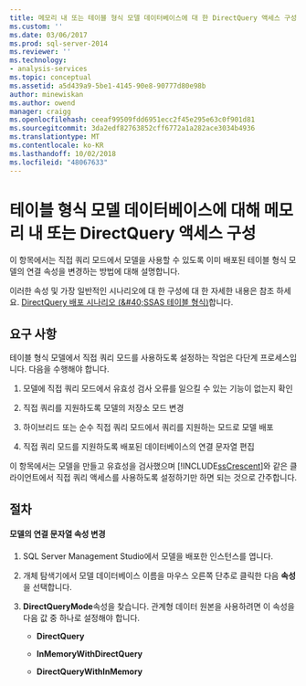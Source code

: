 ```yaml
---
title: 메모리 내 또는 테이블 형식 모델 데이터베이스에 대 한 DirectQuery 액세스 구성 | Microsoft Docs
ms.custom: ''
ms.date: 03/06/2017
ms.prod: sql-server-2014
ms.reviewer: ''
ms.technology:
- analysis-services
ms.topic: conceptual
ms.assetid: a5d439a9-5be1-4145-90e8-90777d80e98b
author: minewiskan
ms.author: owend
manager: craigg
ms.openlocfilehash: ceeaf99509fdd6951ecc2f45e295e63c0f901d81
ms.sourcegitcommit: 3da2edf82763852cff6772a1a282ace3034b4936
ms.translationtype: MT
ms.contentlocale: ko-KR
ms.lasthandoff: 10/02/2018
ms.locfileid: "48067633"
---
```

# <a name="configure-in-memory-or-directquery-access-for-a-tabular-model-database"></a>테이블 형식 모델 데이터베이스에 대해 메모리 내 또는 DirectQuery 액세스 구성
  이 항목에서는 직접 쿼리 모드에서 모델을 사용할 수 있도록 이미 배포된 테이블 형식 모델의 연결 속성을 변경하는 방법에 대해 설명합니다.  
  
 이러한 속성 및 가장 일반적인 시나리오에 대 한 구성에 대 한 자세한 내용은 참조 하세요. [DirectQuery 배포 시나리오 &#40;&AMP;#40;SSAS 테이블 형식&#41;](../directquery-deployment-scenarios-ssas-tabular.md)합니다.  
  
## <a name="requirements"></a>요구 사항  
 테이블 형식 모델에서 직접 쿼리 모드를 사용하도록 설정하는 작업은 다단계 프로세스입니다. 다음을 수행해야 합니다.  
  
1.  모델에 직접 쿼리 모드에서 유효성 검사 오류를 일으킬 수 있는 기능이 없는지 확인  
  
2.  직접 쿼리를 지원하도록 모델의 저장소 모드 변경  
  
3.  하이브리드 또는 순수 직접 쿼리 모드에서 쿼리를 지원하는 모드로 모델 배포  
  
4.  직접 쿼리 모드를 지원하도록 배포된 데이터베이스의 연결 문자열 편집  
  
 이 항목에서는 모델을 만들고 유효성을 검사했으며 [!INCLUDE[ssCrescent](../../includes/sscrescent-md.md)]와 같은 클라이언트에서 직접 쿼리 액세스를 사용하도록 설정하기만 하면 되는 것으로 간주합니다.  
  
## <a name="procedure"></a>절차  
  
#### <a name="change-the-connection-string-properties-of-the-model"></a>모델의 연결 문자열 속성 변경  
  
1.  SQL Server Management Studio에서 모델을 배포한 인스턴스를 엽니다.  
  
2.  개체 탐색기에서 모델 데이터베이스 이름을 마우스 오른쪽 단추로 클릭한 다음 **속성**을 선택합니다.  
  
3.  **DirectQueryMode**속성을 찾습니다. 관계형 데이터 원본을 사용하려면 이 속성을 다음 값 중 하나로 설정해야 합니다.  
  
    -   **DirectQuery**  
  
    -   **InMemoryWithDirectQuery**  
  
    -   **DirectQueryWithInMemory**  
  
  
